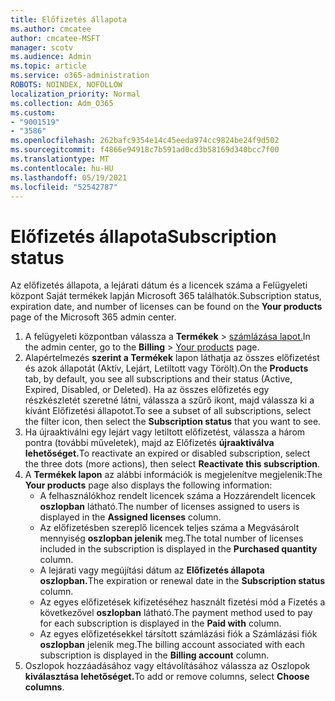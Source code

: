 ```yaml
---
title: Előfizetés állapota
ms.author: cmcatee
author: cmcatee-MSFT
manager: scotv
ms.audience: Admin
ms.topic: article
ms.service: o365-administration
ROBOTS: NOINDEX, NOFOLLOW
localization_priority: Normal
ms.collection: Adm_O365
ms.custom:
- "9001519"
- "3586"
ms.openlocfilehash: 262bafc9354e14c45eeda974cc9824be24f9d502
ms.sourcegitcommit: f4866e94918c7b591ad0cd3b58169d340bcc7f00
ms.translationtype: MT
ms.contentlocale: hu-HU
ms.lasthandoff: 05/19/2021
ms.locfileid: "52542787"
---
```

# <a name="subscription-status"></a><span data-ttu-id="cbc71-102">Előfizetés állapota</span><span class="sxs-lookup"><span data-stu-id="cbc71-102">Subscription status</span></span>

<span data-ttu-id="cbc71-103">Az előfizetés állapota, a lejárati dátum és  a licencek száma a Felügyeleti központ Saját termékek lapján Microsoft 365 találhatók.</span><span class="sxs-lookup"><span data-stu-id="cbc71-103">Subscription status, expiration date, and number of licenses can be found on the **Your products** page of the Microsoft 365 admin center.</span></span>

1. <span data-ttu-id="cbc71-104">A felügyeleti központban válassza a **Termékek**  >  [számlázása lapot.](https://go.microsoft.com/fwlink/p/?linkid=842054)</span><span class="sxs-lookup"><span data-stu-id="cbc71-104">In the admin center, go to the **Billing** > [Your products](https://go.microsoft.com/fwlink/p/?linkid=842054) page.</span></span>
2. <span data-ttu-id="cbc71-105">Alapértelmezés **szerint a Termékek** lapon láthatja az összes előfizetést és azok állapotát (Aktív, Lejárt, Letiltott vagy Törölt).</span><span class="sxs-lookup"><span data-stu-id="cbc71-105">On the **Products** tab, by default, you see all subscriptions and their status (Active, Expired, Disabled, or Deleted).</span></span> <span data-ttu-id="cbc71-106">Ha az összes előfizetés egy részkészletét szeretné látni,  válassza a szűrő ikont, majd válassza ki a kívánt Előfizetési állapotot.</span><span class="sxs-lookup"><span data-stu-id="cbc71-106">To see a subset of all subscriptions, select the filter icon, then select the **Subscription status** that you want to see.</span></span>
3. <span data-ttu-id="cbc71-107">Ha újraaktiválni egy lejárt vagy letiltott előfizetést, válassza a három pontra (további műveletek), majd az Előfizetés **újraaktiválva lehetőséget.**</span><span class="sxs-lookup"><span data-stu-id="cbc71-107">To reactivate an expired or disabled subscription, select the three dots (more actions), then select **Reactivate this subscription**.</span></span>
4. <span data-ttu-id="cbc71-108">A **Termékek lapon** az alábbi információk is megjelenítve megjelenik:</span><span class="sxs-lookup"><span data-stu-id="cbc71-108">The **Your products** page also displays the following information:</span></span>
    - <span data-ttu-id="cbc71-109">A felhasználókhoz rendelt licencek száma a Hozzárendelt licencek **oszlopban** látható.</span><span class="sxs-lookup"><span data-stu-id="cbc71-109">The number of licenses assigned to users is displayed in the **Assigned licenses** column.</span></span>
    - <span data-ttu-id="cbc71-110">Az előfizetésben szereplő licencek teljes száma a Megvásárolt mennyiség **oszlopban jelenik** meg.</span><span class="sxs-lookup"><span data-stu-id="cbc71-110">The total number of licenses included in the subscription is displayed in the **Purchased quantity** column.</span></span>
    - <span data-ttu-id="cbc71-111">A lejárati vagy megújítási dátum az **Előfizetés állapota oszlopban.**</span><span class="sxs-lookup"><span data-stu-id="cbc71-111">The expiration or renewal date in the **Subscription status** column.</span></span>
    - <span data-ttu-id="cbc71-112">Az egyes előfizetések kifizetéséhez használt fizetési mód a Fizetés a következővel **oszlopban** látható.</span><span class="sxs-lookup"><span data-stu-id="cbc71-112">The payment method used to pay for each subscription is displayed in the **Paid with** column.</span></span>
    - <span data-ttu-id="cbc71-113">Az egyes előfizetésekkel társított számlázási fiók a Számlázási fiók **oszlopban** jelenik meg.</span><span class="sxs-lookup"><span data-stu-id="cbc71-113">The billing account associated with each subscription is displayed in the **Billing account** column.</span></span>
5. <span data-ttu-id="cbc71-114">Oszlopok hozzáadásához vagy eltávolításához válassza az Oszlopok **kiválasztása lehetőséget.**</span><span class="sxs-lookup"><span data-stu-id="cbc71-114">To add or remove columns, select **Choose columns**.</span></span>